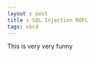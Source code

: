 ```yaml
---
layout : post
title : SQL Injection ROFL
tags: xkcd
---
```


This is very very funny <a href='http://imgs.xkcd.com/comics/exploits_of_a_mom.pn'/>
